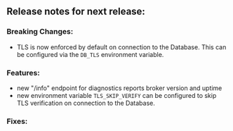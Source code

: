 ## Release notes for next release:

### Breaking Changes:
- TLS is now enforced by default on connection to the Database. This can be configured via the `DB_TLS` environment variable.

### Features:
- new "/info" endpoint for diagnostics reports broker version and uptime
- new environment variable `TLS_SKIP_VERIFY` can be configured to skip TLS verification on connection to the Database. 

### Fixes:


